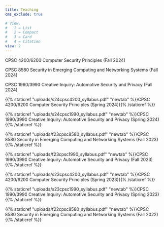 ```yaml
---
title: Teaching
cms_exclude: true

# View.
#   1 = List
#   2 = Compact
#   3 = Card
#   4 = Citation
view: 2
---
```

CPSC 4200/6200 Computer Security Principles (Fall 2024)

CPSC 8580 Security in Emerging Computing and Networking Systems (Fall 2024)

CPSC 1990/3990 Creative Inquiry: Automotive Security and Privacy (Fall 2024)

{{% staticref "uploads/s24cpsc4200_syllabus.pdf" "newtab" %}}CPSC 4200/6200 Computer Security Principles (Spring 2024){{% /staticref %}}

{{% staticref "uploads/s24cpsc1990_syllabus.pdf" "newtab" %}}CPSC 1990/3990 Creative Inquiry: Automotive Security and Privacy (Spring 2024){{% /staticref %}}

{{% staticref "uploads/f23cpsc8580_syllabus.pdf" "newtab" %}}CPSC 8580 Security in Emerging Computing and Networking Systems (Fall 2023){{% /staticref %}}

{{% staticref "uploads/f23cpsc1990_syllabus.pdf" "newtab" %}}CPSC 1990/3990 Creative Inquiry: Automotive Security and Privacy (Fall 2023){{% /staticref %}}

{{% staticref "uploads/s23cpsc4200_syllabus.pdf" "newtab" %}}CPSC 4200/6200 Computer Security Principles (Spring 2023){{% /staticref %}}

{{% staticref "uploads/s23cpsc1990_syllabus.pdf" "newtab" %}}CPSC 1990/3990 Creative Inquiry: Automotive Security and Privacy (Spring 2023){{% /staticref %}}

{{% staticref "uploads/f22cpsc8580_syllabus.pdf" "newtab" %}}CPSC 8580 Security in Emerging Computing and Networking Systems (Fall 2022){{% /staticref %}}